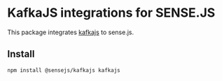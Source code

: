 # KafkaJS integrations for SENSE.JS

This package integrates [kafkajs] to sense.js.

## Install

```bash
npm install @sensejs/kafkajs kafkajs
```
[kafkajs]: https://kafka.js.org
